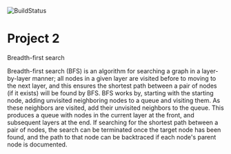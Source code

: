 ![BuildStatus](https://github.com/shirondru/Project2/workflows/test.yml/badge.svg?event=push)

# Project 2
Breadth-first search

Breadth-first search (BFS) is an algorithm for searching a graph in a layer-by-layer manner; all nodes in a given layer are visited before to moving to the next layer, and this ensures the shortest path between a pair of nodes (if it exists) will be found by BFS. BFS works by, starting with the starting node, adding unvisited neighboring nodes to a queue and visiting them. As these neighbors are visited, add their unvisited neighbors to the queue. This produces a queue with nodes in the current layer at the front, and subsequent layers at the end. If searching for the shortest path between a pair of nodes, the search can be terminated once the target node has been found, and the path to that node can be backtraced if each node's parent node is documented.